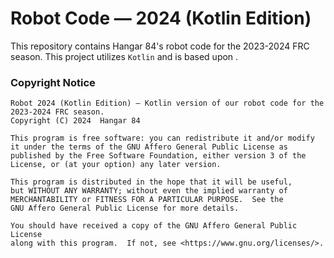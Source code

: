 # Robot Code — 2024 (Kotlin Edition)
This repository contains Hangar 84's robot code for the 2023-2024 FRC season.
This project utilizes `Kotlin` and is based upon .

### Copyright Notice
```
Robot 2024 (Kotlin Edition) — Kotlin version of our robot code for the 2023-2024 FRC season.
Copyright (C) 2024  Hangar 84

This program is free software: you can redistribute it and/or modify
it under the terms of the GNU Affero General Public License as
published by the Free Software Foundation, either version 3 of the
License, or (at your option) any later version.

This program is distributed in the hope that it will be useful,
but WITHOUT ANY WARRANTY; without even the implied warranty of
MERCHANTABILITY or FITNESS FOR A PARTICULAR PURPOSE.  See the
GNU Affero General Public License for more details.

You should have received a copy of the GNU Affero General Public License
along with this program.  If not, see <https://www.gnu.org/licenses/>.
```